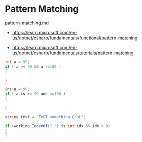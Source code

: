 # Pattern Matching

pattern-matching.md

*   https://learn.microsoft.com/en-us/dotnet/csharp/fundamentals/functional/pattern-matching

*   https://learn.microsoft.com/en-us/dotnet/csharp/fundamentals/tutorials/pattern-matching

```csharp
int a = 99;
if ( a >= 90 && a <=100 )
{

}
```

```csharp
int a = 99;
if ( a is >= 90 and <=100 )
{
    
}
```

```csharp
string test = "TeST_something_CooL";

if (working.IndexOf("_") is int idx && idx > 0)
{
}
```